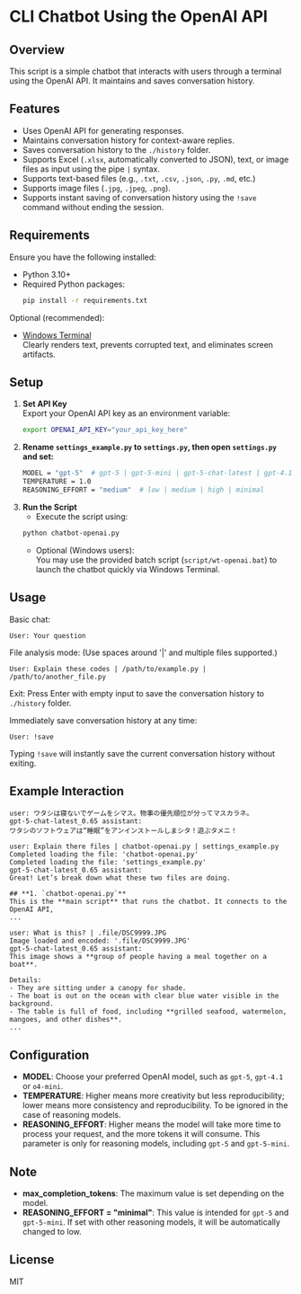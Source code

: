 # CLI Chatbot Using the OpenAI API

## Overview
This script is a simple chatbot that interacts with users through a terminal using the OpenAI API. It maintains and saves conversation history.

## Features
- Uses OpenAI API for generating responses.
- Maintains conversation history for context-aware replies.
- Saves conversation history to the `./history` folder.
- Supports Excel (`.xlsx`, automatically converted to JSON), text, or image files as input using the pipe ` | ` syntax.
- Supports text-based files (e.g., `.txt`, `.csv`, `.json`, `.py`, `.md`, etc.)
- Supports image files (`.jpg`, `.jpeg`, `.png`).
- Supports instant saving of conversation history using the `!save` command without ending the session.

## Requirements
Ensure you have the following installed:
- Python 3.10+
- Required Python packages:
  ```bash
  pip install -r requirements.txt
  ```

Optional (recommended):
- [Windows Terminal](https://apps.microsoft.com/detail/windows-terminal/9N0DX20HK701)  
  Clearly renders text, prevents corrupted text, and eliminates screen artifacts.

## Setup
1. **Set API Key**  
   Export your OpenAI API key as an environment variable:
   ```bash
   export OPENAI_API_KEY="your_api_key_here"
   ```
2. **Rename `settings_example.py` to `settings.py`, then open `settings.py` and set:**
   ```bash
   MODEL = "gpt-5"  # gpt-5 | gpt-5-mini | gpt-5-chat-latest | gpt-4.1 | gpt-4.1-mini | o4-mini | o3 | gpt-4o
   TEMPERATURE = 1.0
   REASONING_EFFORT = "medium"  # low | medium | high | minimal
   ```
3. **Run the Script**
   - Execute the script using:
   ```bash
   python chatbot-openai.py
   ```
   - Optional (Windows users):  
     You may use the provided batch script (`script/wt-openai.bat`) to launch the chatbot quickly via Windows Terminal.

## Usage
Basic chat:

    User: Your question

File analysis mode: (Use spaces around '|' and multiple files supported.)

    User: Explain these codes | /path/to/example.py | /path/to/another_file.py

Exit: Press Enter with empty input to save the conversation history to `./history` folder.

Immediately save conversation history at any time:

    User: !save

Typing `!save` will instantly save the current conversation history without exiting.

## Example Interaction
```plaintext
user: ワタシは寝ないでゲームをシマス。物事の優先順位が分ってマスカラネ。
gpt-5-chat-latest_0.65 assistant:
ワタシのソフトウェアは“睡眠”をアンインストールしまシタ！遊ぶタメニ！

user: Explain there files | chatbot-openai.py | settings_example.py
Completed loading the file: 'chatbot-openai.py'
Completed loading the file: 'settings_example.py'
gpt-5-chat-latest_0.65 assistant:
Great! Let’s break down what these two files are doing.  

## **1. `chatbot-openai.py`**
This is the **main script** that runs the chatbot. It connects to the OpenAI API,
...

user: What is this? | .file/DSC9999.JPG
Image loaded and encoded: '.file/DSC9999.JPG'
gpt-5-chat-latest_0.65 assistant:
This image shows a **group of people having a meal together on a boat**.  

Details:  
- They are sitting under a canopy for shade.  
- The boat is out on the ocean with clear blue water visible in the background.  
- The table is full of food, including **grilled seafood, watermelon, mangoes, and other dishes**.  
...
```

## Configuration
- **MODEL**: Choose your preferred OpenAI model, such as `gpt-5`, `gpt-4.1` or `o4-mini`.
- **TEMPERATURE**: Higher means more creativity but less reproducibility; lower means more consistency and reproducibility. To be ignored in the case of reasoning models.
- **REASONING_EFFORT**: Higher means the model will take more time to process your request, and the more tokens it will consume. This parameter is only for reasoning models, including `gpt-5` and `gpt-5-mini`.

## Note
- **max_completion_tokens**: The maximum value is set depending on the model.
- **REASONING_EFFORT = "minimal"**: This value is intended for `gpt-5` and `gpt-5-mini`. If set with other reasoning models, it will be automatically changed to low.

## License
MIT